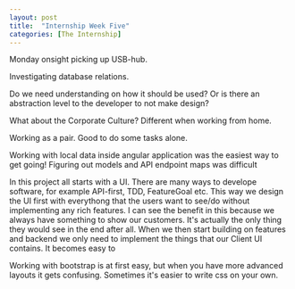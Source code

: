 ```yaml
---
layout: post
title:  "Internship Week Five"
categories: [The Internship]
---
```


Monday onsight picking up USB-hub.

Investigating database relations.

Do we need understanding on how it should be used? Or is there an abstraction level to the developer to not make design?

What about the Corporate Culture? Different when working from home.

Working as a pair. Good to do some tasks alone.

Working with local data inside angular application was the easiest way to get going!
Figuring out models and API endpoint maps was difficult 

In this project all starts with a UI. There are many ways to develope software, for example API-first, TDD, FeatureGoal etc. 
This way we design the UI first with everythong that the users want to see/do without implementing any rich features. I can see the benefit in this because
we always have something to show our customers. It's actually the only thing they would see in the end after all. When we then start building on features and backend we only need to implement the things that our Client UI contains. It becomes easy to 

Working with bootstrap is at first easy, but when you have more advanced layouts it gets confusing. Sometimes it's easier to write css on your own.